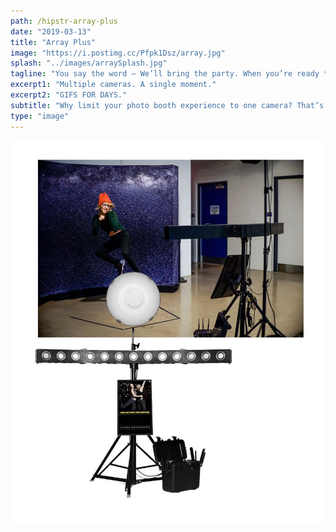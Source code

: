 ```yaml
---
path: /hipstr-array-plus
date: "2019-03-13"
title: "Array Plus"
image: "https://i.postimg.cc/Pfpk1Dsz/array.jpg"
splash: "../images/arraySplash.jpg"
tagline: "You say the word – We’ll bring the party. When you’re ready to have us at your next event, go ahead and click the button below!"
excerpt1: "Multiple cameras. A single moment."
excerpt2: "GIFS FOR DAYS."
subtitle: "Why limit your photo booth experience to one camera? That’s exactly what we thought. The Hipstr Array Plus is a multi-camera machine that takes single, frozen moments and creates 3-D animations for instant social sharing."
type: "image"
---
```


<img alt="Array Grid" src="../images/arrayGrid.jpg">
